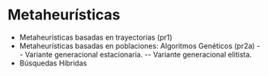 Metaheurísticas
===============

- Metaheurísticas basadas en trayectorias (pr1)
- Metaheurísticas basadas en poblaciones: Algoritmos Genéticos (pr2a)
-- Variante generacional estacionaria.
-- Variante generacional elitista.
- Búsquedas Híbridas

